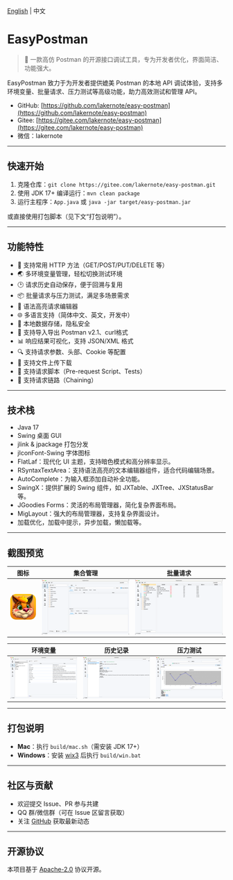 [English](README_EN.md) | 中文

# EasyPostman

> 🚀 一款高仿 Postman 的开源接口调试工具，专为开发者优化，界面简洁、功能强大。

EasyPostman 致力于为开发者提供媲美 Postman 的本地 API 调试体验，支持多环境变量、批量请求、压力测试等高级功能，助力高效测试和管理
API。

- GitHub: [https://github.com/lakernote/easy-postman](https://github.com/lakernote/easy-postman)
- Gitee: [https://gitee.com/lakernote/easy-postman](https://gitee.com/lakernote/easy-postman)
- 微信：lakernote

---

## 快速开始

1. 克隆仓库：`git clone https://gitee.com/lakernote/easy-postman.git`
2. 使用 JDK 17+ 编译运行：`mvn clean package`
3. 运行主程序：`App.java` 或 `java -jar target/easy-postman.jar`

或直接使用打包脚本（见下文“打包说明”）。

---

## 功能特性

- 🚦 支持常用 HTTP 方法（GET/POST/PUT/DELETE 等）
- 🌏 多环境变量管理，轻松切换测试环境
- 🕑 请求历史自动保存，便于回溯与复用
- 📦 批量请求与压力测试，满足多场景需求
- 📝 语法高亮请求编辑器
- 🌐 多语言支持（简体中文、英文，开发中）
- 💾 本地数据存储，隐私安全
- 📂 支持导入导出 Postman v2.1、curl格式
- 📊 响应结果可视化，支持 JSON/XML 格式
- 🔍 支持请求参数、头部、Cookie 等配置
- 📂 支持文件上传下载
- 📑 支持请求脚本（Pre-request Script、Tests）
- 🔗 支持请求链路（Chaining）

---

## 技术栈

- Java 17
- Swing 桌面 GUI
- jlink & jpackage 打包分发
- jIconFont-Swing 字体图标
- FlatLaf：现代化 UI 主题，支持暗色模式和高分辨率显示。
- RSyntaxTextArea：支持语法高亮的文本编辑器组件，适合代码编辑场景。
- AutoComplete：为输入框添加自动补全功能。
- SwingX：提供扩展的 Swing 组件，如 JXTable、JXTree、JXStatusBar 等。
- JGoodies Forms：灵活的布局管理器，简化复杂界面布局。
- MigLayout：强大的布局管理器，支持复杂界面设计。
- 加载优化，加载中提示，异步加载，懒加载等。

---

## 截图预览

|          图标          |             集合管理              |          批量请求           |
|:--------------------:|:-----------------------------:|:-----------------------:|
| ![图标](docs/icon.png) | ![集合管理](docs/collections.png) | ![批量请求](docs/batch.png) |

|              环境变量              |           历史记录            |             压力测试             |
|:------------------------------:|:-------------------------:|:----------------------------:|
| ![环境变量](docs/environments.png) | ![历史记录](docs/history.png) | ![压力测试](docs/stresstest.png) |

---

## 打包说明

- **Mac**：执行 `build/mac.sh`（需安装 JDK 17+）
- **Windows**：安装 [wix3](https://github.com/wixtoolset/wix3) 后执行 `build/win.bat`

---

## 社区与贡献

- 欢迎提交 Issue、PR 参与共建
- QQ 群/微信群（可在 Issue 区留言获取）
- 关注 [GitHub](https://github.com/lakernote/easy-postman) 获取最新动态

---

## 开源协议

本项目基于 [Apache-2.0](https://www.apache.org/licenses/LICENSE-2.0) 协议开源。
